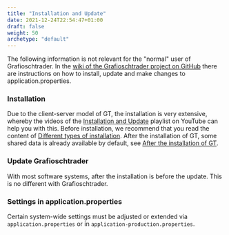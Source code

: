 ```yaml
---
title: "Installation and Update"
date: 2021-12-24T22:54:47+01:00
draft: false
weight: 50
archetype: "default"
---
```

The following information is not relevant for the "normal" user of Grafioschtrader. In the [wiki of the Grafioschtrader project on GitHub](//github.com/grafioschtrader/grafioschtrader/wiki) there are instructions on how to install, update and make changes to application.properties.

### Installation
Due to the client-server model of GT, the installation is very extensive, whereby the videos of the [Installation and Update](//www.youtube.com/playlist?list=PLHbd4\_zqbsPJZjoZktsKBQVx7JR\_9AuGR) playlist on YouTube can help you with this. Before installation, we recommend that you read the content of [Different types of installation](./installationbefore/). After the installation of GT, some shared data is already available by default, see [After the installation of GT](./installationafter/).

### Update Grafioschtrader
With most software systems, after the installation is before the update. This is no different with Grafioschtrader.

### Settings in application.properties
Certain system-wide settings must be adjusted or extended via `application.properties` or in `application-production.properties`.
